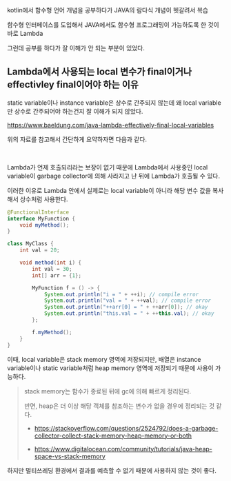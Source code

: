 kotlin에서 함수형 언어 개념을 공부하다가 JAVA의 람다식 개념이 헷갈려서 복습

함수형 인터페이스를 도입해서 JAVA에서도 함수형 프로그래밍이 가능하도록 한 것이 바로 Lambda

그런데 공부를 하다가 잘 이해가 안 되는 부분이 있었다.

## Lambda에서 사용되는 local 변수가 final이거나 effectivley final이어야 하는 이유

static variable이나 instance variable은 상수로 간주되지 않는데 왜 local variable만 상수로 간주되어야 하는건지 잘 이해가 되지 않았다.

https://www.baeldung.com/java-lambda-effectively-final-local-variables


위의 자료를 참고해서 간단하게 요약하자면 다음과 같다.

<br>

Lambda가 언제 호출되리라는 보장이 없기 때문에 Lambda에서 사용중인 local variable이 garbage collector에 의해 사라지고 난 뒤에 Lambda가 호출될 수 있다.

이러한 이유로 Lambda 안에서 실제로는 local variable이 아니라 해당 변수 값을 복사해서 상수처럼 사용한다.

```java
@FunctionalInterface
interface MyFunction {
    void myMethod();
}

class MyClass {
    int val = 20;

    void method(int i) {
        int val = 30;
        int[] arr = {1};

        MyFunction f = () -> {
            System.out.println("i = " + ++i); // compile error
            System.out.println("val = " + ++val); // compile error
            System.out.println("++arr[0] = " + ++arr[0]); // okay
            System.out.println("this.val = " + ++this.val); // okay
        };

        f.myMethod();
    }
}
```

이때, local variable은 stack memory 영역에 저장되지만, 배열은 instance variable이나 static variable처럼 heap memory 영역에 저장되기 때문에 사용이 가능하다.

> stack memory는 함수가 종료된 뒤에 gc에 의해 빠르게 정리된다.
>
> 반면, heap은 더 이상 해당 객체를 참조하는 변수가 없을 경우에 정리되는 것 같다.
> 
> - https://stackoverflow.com/questions/2524792/does-a-garbage-collector-collect-stack-memory-heap-memory-or-both
> 
> - https://www.digitalocean.com/community/tutorials/java-heap-space-vs-stack-memory

하지만 멀티쓰레딩 환경에서 결과를 예측할 수 없기 때문에 사용하지 않는 것이 좋다.